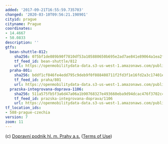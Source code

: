 ```yaml
---
added: '2017-09-21T16:55:59.735703'
changed: '2020-03-10T09:56:21.198901'
cityid: prague
cityname: Prague
coordinates:
- 14.4667
- 50.0833
description: ''
gtfs:
  bean-shuttle-812:
    sha256: 075bf1de089b90f7810df53a105880650b695e2ad7ae841e89064a1ea2f8c24f
    tf_feed_id: bean-shuttle/812
    url: https://openmobilitydata-data.s3-us-west-1.amazonaws.com/public/feeds/bean-shuttle/812/20170314/gtfs.zip
  praha-801:
    sha256: bddf1cf046fe4edd795c9deb9f0f088408711f2fd3f1e16fd2a3c17401e86b20
    tf_feed_id: praha/801
    url: https://openmobilitydata-data.s3-us-west-1.amazonaws.com/public/feeds/praha/801/20200309/gtfs.zip
  prazska-integrovana-doprava-1106:
    sha256: 511a575fb5f3a6d47a06a1b90768327e493660eba9d94dcac476f3702c468cf4
    tf_feed_id: prazska-integrovana-doprava/1106
    url: https://openmobilitydata-data.s3-us-west-1.amazonaws.com/public/feeds/prazska-integrovana-doprava/1106/20200309/gtfs.zip
tf_location_ids:
- 588-prague-czechia
version: 7
zoom: 11
---
```


(c) [Dopravní podnik hl. m. Prahy a.s.](http://www.dpp.cz)
([Terms of Use](http://opendefinition.org/licenses/cc-zero/))